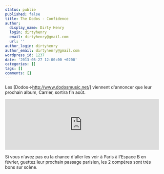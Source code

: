 ```yaml
---
status: publie
published: false
title: The Dodos - Confidence
author:
  display_name: Dirty Henry
  login: dirtyhenry
  email: dirtyhenry@gmail.com
  url: ''
author_login: dirtyhenry
author_email: dirtyhenry@gmail.com
wordpress_id: 1237
date: '2013-05-27 12:00:00 +0200'
categories: []
tags: []
comments: []
---
```

Les [Dodos->http://www.dodosmusic.net/] viennent d'annoncer que leur prochain album, Carrier, sortira fin août. 

<iframe width="100%" height="166" scrolling="no" frameborder="no" src="https://w.soundcloud.com/player/?url=http%3A%2F%2Fapi.soundcloud.com%2Ftracks%2F91597699"></iframe>

Si vous n'avez pas eu la chance d'aller les voir à Paris à l'Espace B en février, guettez leur prochain passage parisien, les 2 compères sont très bons sur scène. 
